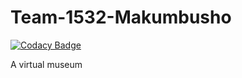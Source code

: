 # Team-1532-Makumbusho

[![Codacy Badge](https://api.codacy.com/project/badge/Grade/74a6dd3778464643af896e3965235f0f)](https://app.codacy.com/gh/BuildForSDGCohort2/Team-1532-Product?utm_source=github.com&utm_medium=referral&utm_content=BuildForSDGCohort2/Team-1532-Product&utm_campaign=Badge_Grade_Settings)

A virtual museum
